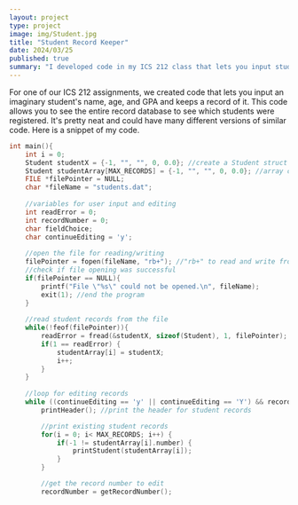 ```yaml
---
layout: project
type: project
image: img/Student.jpg
title: "Student Record Keeper"
date: 2024/03/25
published: true
summary: "I developed code in my ICS 212 class that lets you input student information and keep a record of it."
---
```


For one of our ICS 212 assignments, we created code that lets you input an imaginary student's name, age, and GPA and keeps a record of it. This code allows you to see the entire record database to see which students were registered. It's pretty neat and could have many different versions of similar code. Here is a snippet of my code.

```cpp
int main(){
    int i = 0;
    Student studentX = {-1, "", "", 0, 0.0}; //create a Student struct with default values
    Student studentArray[MAX_RECORDS] = {-1, "", "", 0, 0.0}; //array of Student structs
    FILE *filePointer = NULL;
    char *fileName = "students.dat"; 
   
    //variables for user input and editing
    int readError = 0;
    int recordNumber = 0;
    char fieldChoice;
    char continueEditing = 'y';
   
    //open the file for reading/writing
    filePointer = fopen(fileName, "rb+"); //"rb+" to read and write from a binary file
    //check if file opening was successful 
    if(filePointer == NULL){
        printf("File \"%s\" could not be opened.\n", fileName); 
        exit(1); //end the program
    }
     
    //read student records from the file
    while(!feof(filePointer)){
        readError = fread(&studentX, sizeof(Student), 1, filePointer);
        if(1 == readError) {
            studentArray[i] = studentX;
            i++;
        }
    }
    
    //loop for editing records
    while ((continueEditing == 'y' || continueEditing == 'Y') && recordNumber != 20) {
        printHeader(); //print the header for student records

        //print existing student records
        for(i = 0; i< MAX_RECORDS; i++) {
            if(-1 != studentArray[i].number) {
                printStudent(studentArray[i]);
            }
        }

        //get the record number to edit
        recordNumber = getRecordNumber();
```
